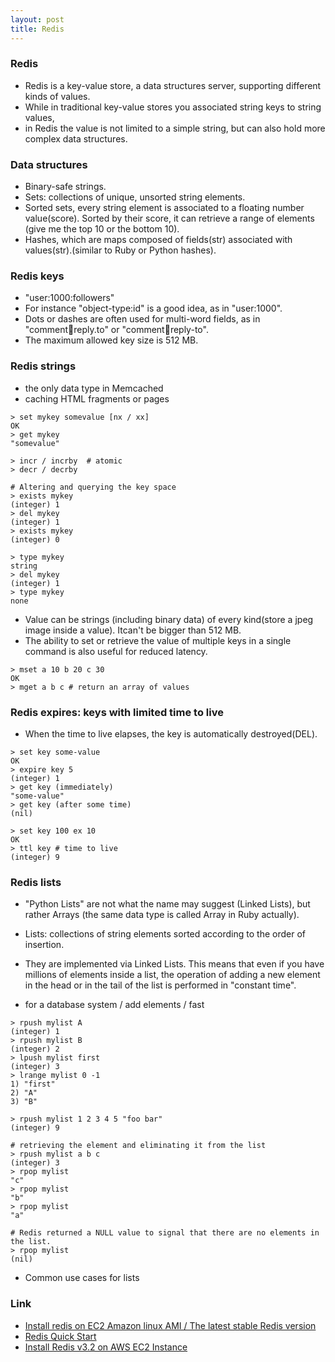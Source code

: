 ```yaml
---
layout: post
title: Redis
---
```


### Redis

- Redis is a key-value store, a data structures server, supporting different kinds of values.
- While in traditional key-value stores you associated string keys to string values,
- in Redis the value is not limited to a simple string, but can also hold more complex data structures.

### Data structures

- Binary-safe strings.
- Sets: collections of unique, unsorted string elements.
- Sorted sets, every string element is associated to a floating number value(score). Sorted by their score, it can retrieve a range of elements (give me the top 10 or the bottom 10).
- Hashes, which are maps composed of fields(str) associated with values(str).(similar to Ruby or Python hashes).

### Redis keys

- "user:1000:followers"
- For instance "object-type:id" is a good idea, as in "user:1000".
-  Dots or dashes are often used for multi-word fields, as in "comment:1234:reply.to" or "comment:1234:reply-to".
- The maximum allowed key size is 512 MB.

### Redis strings

- the only data type in Memcached
- caching HTML fragments or pages

```
> set mykey somevalue [nx / xx]
OK
> get mykey
"somevalue"

> incr / incrby  # atomic
> decr / decrby

# Altering and querying the key space
> exists mykey
(integer) 1
> del mykey
(integer) 1
> exists mykey
(integer) 0

> type mykey
string
> del mykey
(integer) 1
> type mykey
none
```

- Value can be strings (including binary data) of every kind(store a jpeg image inside a value). Itcan't be bigger than 512 MB.
- The ability to set or retrieve the value of multiple keys in a single command is also useful for reduced latency.

```
> mset a 10 b 20 c 30
OK
> mget a b c # return an array of values
```

### Redis expires: keys with limited time to live

- When the time to live elapses, the key is automatically destroyed(DEL).

```
> set key some-value
OK
> expire key 5
(integer) 1
> get key (immediately)
"some-value"
> get key (after some time)
(nil)

> set key 100 ex 10
OK
> ttl key # time to live
(integer) 9
```

### Redis lists

- "Python Lists" are not what the name may suggest (Linked Lists), but rather Arrays (the same data type is called Array in Ruby actually).

- Lists: collections of string elements sorted according to the order of insertion.
- They are implemented via Linked Lists. This means that even if you have millions of elements inside a list, the operation of adding a new element in the head or in the tail of the list is performed in "constant time".

- for a database system / add elements / fast

```
> rpush mylist A
(integer) 1
> rpush mylist B
(integer) 2
> lpush mylist first
(integer) 3
> lrange mylist 0 -1
1) "first"
2) "A"
3) "B"

> rpush mylist 1 2 3 4 5 "foo bar"
(integer) 9

# retrieving the element and eliminating it from the list
> rpush mylist a b c
(integer) 3
> rpop mylist
"c"
> rpop mylist
"b"
> rpop mylist
"a"

# Redis returned a NULL value to signal that there are no elements in the list.
> rpop mylist
(nil)
```

- Common use cases for lists


### Link

- [Install redis on EC2 Amazon linux AMI / The latest stable Redis version](https://gist.github.com/ambuilding/1fd59869f8944f2eb834eb42cb5e470c)
- [Redis Quick Start](https://redis.io/topics/quickstart)
- [Install Redis v3.2 on AWS EC2 Instance](https://medium.com/@andrewcbass/install-redis-v3-2-on-aws-ec2-instance-93259d40a3ce)
